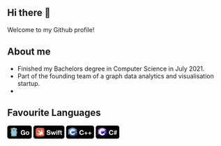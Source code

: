 ## Hi there 👋
Welcome to my Github profile!

## About me
- Finished my Bachelors degree in Computer Science in July 2021.
- Part of the founding team of a graph data analytics and visualisation startup.
- 

## Favourite Languages
<img src="img/Go.png" height="30"/>
<img src="img/Swift.png" height="30"/>
<img src="img/C++.png" height="30"/>
<img src="img/CSharp.png" height="30"/>

